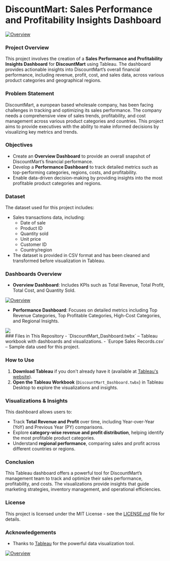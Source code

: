 # DiscountMart: Sales Performance and Profitability Insights Dashboard
<div class='tableauPlaceholder' id='viz1720567197974' style='position: relative'><noscript><a href='#'><img alt='Overview ' src='https:&#47;&#47;public.tableau.com&#47;static&#47;images&#47;Di&#47;DiscountMart_Dashboard_17200502287360&#47;Overview&#47;1_rss.png' style='border: none' /></a></noscript><object class='tableauViz'  style='display:none;'><param name='host_url' value='https%3A%2F%2Fpublic.tableau.com%2F' /> <param name='embed_code_version' value='3' /> <param name='site_root' value='' /><param name='name' value='DiscountMart_Dashboard_17200502287360&#47;Overview' /><param name='tabs' value='no' /><param name='toolbar' value='yes' /><param name='static_image' value='https:&#47;&#47;public.tableau.com&#47;static&#47;images&#47;Di&#47;DiscountMart_Dashboard_17200502287360&#47;Overview&#47;1.png' /> <param name='animate_transition' value='yes' /><param name='display_static_image' value='yes' /><param name='display_spinner' value='yes' /><param name='display_overlay' value='yes' /><param name='display_count' value='yes' /><param name='language' value='en-US' /></object></div>

### Project Overview
This project involves the creation of a **Sales Performance and Profitability Insights Dashboard** for **DiscountMart** using Tableau. The dashboard provides actionable insights into DiscountMart’s overall financial performance, including revenue, profit, cost, and sales data, across various product categories and geographical regions.

### Problem Statement
DiscountMart, a european based wholesale company, has been facing challenges in tracking and optimizing its sales performance. The company needs a comprehensive view of sales trends, profitability, and cost management across various product categories and countries. This project aims to provide executives with the ability to make informed decisions by visualizing key metrics and trends.

### Objectives
- Create an **Overview Dashboard** to provide an overall snapshot of DiscountMart’s financial performance.
- Develop a **Performance Dashboard** to track detailed metrics such as top-performing categories, regions, costs, and profitability.
- Enable data-driven decision-making by providing insights into the most profitable product categories and regions.

### Dataset
The dataset used for this project includes:
- Sales transactions data, including:
  - Date of sale
  - Product ID
  - Quantity sold
  - Unit price
  - Customer ID
  - Country/region
- The dataset is provided in CSV format and has been cleaned and transformed before visualization in Tableau.

### Dashboards Overview
- **Overview Dashboard**: Includes KPIs such as Total Revenue, Total Profit, Total Cost, and Quantity Sold.
<div class='tableauPlaceholder' id='viz1720567197974' style='position: relative'><noscript><a href='#'><img alt='Overview ' src='https:&#47;&#47;public.tableau.com&#47;static&#47;images&#47;Di&#47;DiscountMart_Dashboard_17200502287360&#47;Overview&#47;1_rss.png' style='border: none' /></a></noscript><object class='tableauViz'  style='display:none;'><param name='host_url' value='https%3A%2F%2Fpublic.tableau.com%2F' /> <param name='embed_code_version' value='3' /> <param name='site_root' value='' /><param name='name' value='DiscountMart_Dashboard_17200502287360&#47;Overview' /><param name='tabs' value='no' /><param name='toolbar' value='yes' /><param name='static_image' value='https:&#47;&#47;public.tableau.com&#47;static&#47;images&#47;Di&#47;DiscountMart_Dashboard_17200502287360&#47;Overview&#47;1.png' /> <param name='animate_transition' value='yes' /><param name='display_static_image' value='yes' /><param name='display_spinner' value='yes' /><param name='display_overlay' value='yes' /><param name='display_count' value='yes' /><param name='language' value='en-US' /></object></div>

- **Performance Dashboard**: Focuses on detailed metrics including Top Revenue Categories, Top Profitable Categories, High-Cost Categories, and Regional Insights.
<div class='tableauPlaceholder' id='viz1731956012747' style='position: relative'><noscript><a href='#'><img alt=' ' src='https:&#47;&#47;public.tableau.com&#47;static&#47;images&#47;Di&#47;DiscountMart_Dashboard_17200502287360&#47;Performance&#47;1_rss.png' style='border: none' /></a></noscript><object class='tableauViz'  style='display:none;'><param name='host_url' value='https%3A%2F%2Fpublic.tableau.com%2F' /> <param name='embed_code_version' value='3' /> <param name='site_root' value='' /><param name='name' value='DiscountMart_Dashboard_17200502287360&#47;Performance' /><param name='tabs' value='no' /><param name='toolbar' value='yes' /><param name='static_image' value='https:&#47;&#47;public.tableau.com&#47;static&#47;images&#47;Di&#47;DiscountMart_Dashboard_17200502287360&#47;Performance&#47;1.png' /> <param name='animate_transition' value='yes' /><param name='display_static_image' value='yes' /><param name='display_spinner' value='yes' /><param name='display_overlay' value='yes' /><param name='display_count' value='yes' /><param name='language' value='en-US' /></object></div>                
### Files in This Repository
- `DiscountMart_Dashboard.twbx` – Tableau workbook with dashboards and visualizations.
- `Europe Sales Records.csv` – Sample data used for this project.

### How to Use
1. **Download Tableau** if you don't already have it (available at [Tableau's website](https://www.tableau.com/)).
2. **Open the Tableau Workbook** (`DiscountMart_Dashboard.twbx`) in Tableau Desktop to explore the visualizations and insights.

### Visualizations & Insights
This dashboard allows users to:
- Track **Total Revenue and Profit** over time, including Year-over-Year (YoY) and Previous Year (PY) comparisons.
- Explore **category-wise revenue and profit distribution**, helping identify the most profitable product categories.
- Understand **regional performance**, comparing sales and profit across different countries or regions.

### Conclusion
This Tableau dashboard offers a powerful tool for DiscountMart’s management team to track and optimize their sales performance, profitability, and costs. The visualizations provide insights that guide marketing strategies, inventory management, and operational efficiencies.

### License
This project is licensed under the MIT License - see the [LICENSE.md](LICENSE.md) file for details.

### Acknowledgements
- Thanks to [Tableau](https://www.tableau.com/) for the powerful data visualization tool.

<div class='tableauPlaceholder' id='viz1720567197974' style='position: relative'><noscript><a href='#'><img alt='Overview ' src='https:&#47;&#47;public.tableau.com&#47;static&#47;images&#47;Di&#47;DiscountMart_Dashboard_17200502287360&#47;Overview&#47;1_rss.png' style='border: none' /></a></noscript><object class='tableauViz'  style='display:none;'><param name='host_url' value='https%3A%2F%2Fpublic.tableau.com%2F' /> <param name='embed_code_version' value='3' /> <param name='site_root' value='' /><param name='name' value='DiscountMart_Dashboard_17200502287360&#47;Overview' /><param name='tabs' value='no' /><param name='toolbar' value='yes' /><param name='static_image' value='https:&#47;&#47;public.tableau.com&#47;static&#47;images&#47;Di&#47;DiscountMart_Dashboard_17200502287360&#47;Overview&#47;1.png' /> <param name='animate_transition' value='yes' /><param name='display_static_image' value='yes' /><param name='display_spinner' value='yes' /><param name='display_overlay' value='yes' /><param name='display_count' value='yes' /><param name='language' value='en-US' /></object></div>
<script type='text/javascript'>                    var divElement = document.getElementById('viz1720567197974');                    var vizElement = divElement.getElementsByTagName('object')[0];                    if ( divElement.offsetWidth > 800 ) { vizElement.style.width='1366px';vizElement.style.height='795px';} else if ( divElement.offsetWidth > 500 ) { vizElement.style.width='1366px';vizElement.style.height='795px';} else { vizElement.style.width='100%';vizElement.style.height='2977px';}                     var scriptElement = document.createElement('script');                    scriptElement.src = 'https://public.tableau.com/javascripts/api/viz_v1.js';                    vizElement.parentNode.insertBefore(scriptElement, vizElement);                </script>
